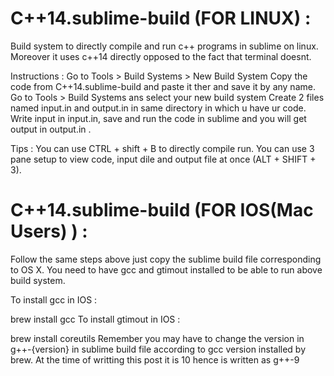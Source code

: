 # C++14.sublime-build (FOR LINUX) :
Build system to directly compile and run c++ programs in sublime on linux. Moreover it uses c++14 directly opposed to the fact that terminal doesnt.

Instructions :
Go to Tools > Build Systems > New Build System
Copy the code from C++14.sublime-build and paste it ther and save it by any name.
Go to Tools > Build Systems ans select your new build system
Create 2 files named input.in and output.in in same directory in which u have ur code.
Write input in input.in, save and run the code in sublime and you will get output in output.in .

Tips :
You can use CTRL + shift + B to directly compile run.
You can use 3 pane setup to view code, input dile and output file at once (ALT + SHIFT + 3).

# C++14.sublime-build (FOR IOS(Mac Users) ) :
Follow the same steps above just copy the sublime build file corresponding to OS X. You need to have gcc and gtimout installed to be able to run above build system.

To install gcc in IOS :

brew install gcc
To install gtimout in IOS :

brew install coreutils
Remember you may have to change the version in g++-{version} in sublime build file according to gcc version installed by brew. At the time of writting this post it is 10 hence is written as g++-9
